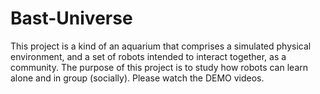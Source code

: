 # Bast-Universe
This project is a kind of an aquarium that comprises a simulated physical environment, and a set of robots intended to interact together, as a community. The purpose of this project is to study how robots can learn alone and in group (socially). 
Please watch the DEMO videos.
